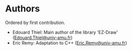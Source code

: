 # Authors

Ordered by first contribution.

- Edouard Thiel: Main author of the library 'EZ-Draw' (Edouard.Thiel@univ-amu.fr)
- Eric Remy: Adaptation to C++ (Eric.Remy@univ-amu.fr) 
